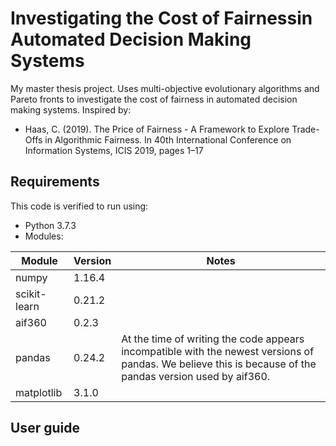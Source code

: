 # Investigating the Cost of Fairnessin Automated Decision Making Systems
My master thesis project. Uses multi-objective evolutionary algorithms and Pareto fronts to investigate the cost of fairness in automated decision making systems. Inspired by:
- Haas, C. (2019).  The Price of Fairness - A Framework to Explore Trade-Offs in Algorithmic Fairness.  In 40th  International  Conference  on  Information  Systems, ICIS 2019, pages 1–17

## Requirements
This code is verified to run using:

- Python 3.7.3
- Modules:

|Module      |Version|Notes|
|------------|-------|-----|
|numpy       |1.16.4 |     |
|scikit-learn|0.21.2 |     |
|aif360      |0.2.3  |     |
|pandas      |0.24.2 |At the time of writing the code appears incompatible with the newest versions of pandas. We believe this is because of the pandas version used by aif360.|
|matplotlib  |3.1.0  |     |

## User guide

